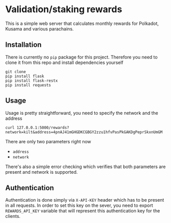 # Validation/staking rewards

This is a simple web server that calculates monthly rewards for Polkadot, Kusama and various parachains. 

## Installation

There is currently no `pip` package for this project. Therefore you need to clone it from this repo and install dependencies
yourself

```
git clone 
pip install flask
pip install flask-restx
pip install requests
```

## Usage

Usage is pretty straightforward, you need to specify the network and the address 

```
curl 127.0.0.1:5000/rewards?network=kilt&address=4pnAJ41mGHGDKCGBGY2zzu1hfvPasPkGAKDgPeprSkxnUmGM
```

There are only two parameters right now
 - `address`
 - `network`

There's also a simple error checking which verifies that both parameters are present and network is supported.

## Authentication

Authentication is done simply via `X-API-KEY` header which has to be present in all requests. In order to set this key
on the sever, you need to export `REWARDS_API_KEY` variable that will represent this authentication key for the clients.
